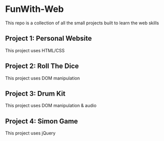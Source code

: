 # FunWith-Web
This repo is a collection of all the small projects built to learn the web skills

## Project 1: Personal Website
This project uses HTML/CSS 

## Project 2: Roll The Dice
This project uses DOM manipulation

## Project 3: Drum Kit
This project uses DOM manipulation & audio

## Project 4: Simon Game
This project uses jQuery